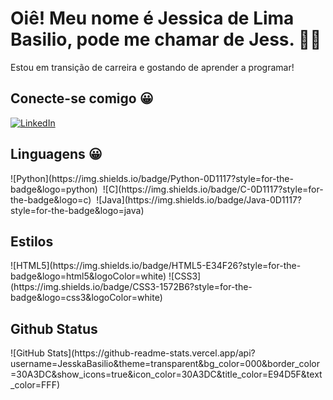 <div>
	<h1>Oiê! Meu nome é Jessica de Lima Basilio, pode me chamar de Jess. 👋&#128512 </h1>
	<p>Estou em transição de carreira e gostando de aprender a programar!</p>

</div>
	
<div>
	<h2>Conecte-se comigo &#128512</h2>
	

[![LinkedIn](https://img.shields.io/badge/LinkedIn-0077B5?style=for-the-badge&logo=linkedin&logoColor=white)](https://www.linkedin.com/in/jessica-lima-basilio-598861221/)

</div>


<div>
	<h2>Linguagens &#128512</h2>
![Python](https://img.shields.io/badge/Python-0D1117?style=for-the-badge&logo=python)&nbsp;
![C](https://img.shields.io/badge/C-0D1117?style=for-the-badge&logo=c)&nbsp;
![Java](https://img.shields.io/badge/Java-0D1117?style=for-the-badge&logo=java)

</div>


<div>
	<h2>Estilos</h2>
![HTML5](https://img.shields.io/badge/HTML5-E34F26?style=for-the-badge&logo=html5&logoColor=white)
![CSS3](https://img.shields.io/badge/CSS3-1572B6?style=for-the-badge&logo=css3&logoColor=white)
</div>

<div>
	<h2>Github Status</h2>
![GitHub Stats](https://github-readme-stats.vercel.app/api?username=JesskaBasilio&theme=transparent&bg_color=000&border_color=30A3DC&show_icons=true&icon_color=30A3DC&title_color=E94D5F&text_color=FFF)

</div>
